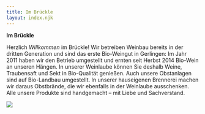 ```yaml
---
title: Im Brückle
layout: index.njk
---
```

**Im Brückle**

Herzlich *Willkommen* im Brückle! Wir betreiben Weinbau bereits in der dritten Generation und sind das erste Bio-Weingut in Gerlingen: Im Jahr 2011 haben wir den Betrieb umgestellt und ernten seit Herbst 2014 Bio-Wein an unseren Hängen. In unserer Weinlaube können Sie deshalb Weine, Traubensaft und Sekt in Bio-Qualität genießen. Auch unsere Obstanlagen sind auf Bio-Landbau umgestellt. In unserer hauseigenen Brennerei machen wir daraus Obstbrände, die wir ebenfalls in der Weinlaube ausschenken. Alle unsere Produkte sind handgemacht – mit Liebe und Sachverstand.

![](/assets/img/01_im_bruckle/01_im_bruckle_01.jpg)
